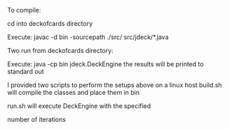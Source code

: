 
To compile:

cd into deckofcards directory

Execute: javac -d bin -sourcepath ./src/ src/jdeck/*.java

Two run from deckofcards directory:

Execute: java -cp bin jdeck.DeckEngine <number of iterations>
the results will be printed to standard out

I provided two scripts to perform the setups above on a linux host
build.sh will compile the classes and place them in bin

run.sh <num interations> will execute DeckEngine with the specified

number of iterations

